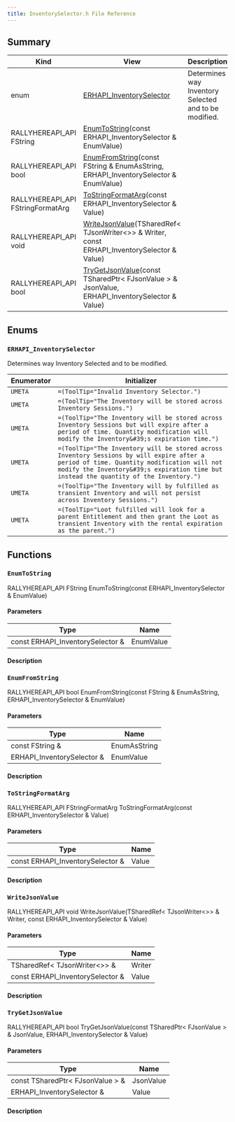 ```yaml
---
title: InventorySelector.h File Reference
---
```


## Summary
| Kind | View | Description |
|------|------|-------------|
|enum|[ERHAPI_InventorySelector](/unreal-plugins/all/inventoryselector_8h/#InventorySelector_8h_1a151f460cf041be47d55c96d1715c3368)|Determines way Inventory Selected and to be modified.|
|RALLYHEREAPI_API FString|[EnumToString](/unreal-plugins/all/inventoryselector_8h/#InventorySelector_8h_1a7d639b844ef22333a2506ce7346c155c)(const ERHAPI_InventorySelector & EnumValue)||
|RALLYHEREAPI_API bool|[EnumFromString](/unreal-plugins/all/inventoryselector_8h/#InventorySelector_8h_1ac3a4c13d9021cd953b609501fe991324)(const FString & EnumAsString, ERHAPI_InventorySelector & EnumValue)||
|RALLYHEREAPI_API FStringFormatArg|[ToStringFormatArg](/unreal-plugins/all/inventoryselector_8h/#InventorySelector_8h_1a32c65b7d214fb913dba5850461adc712)(const ERHAPI_InventorySelector & Value)||
|RALLYHEREAPI_API void|[WriteJsonValue](/unreal-plugins/all/inventoryselector_8h/#InventorySelector_8h_1af1a62669634ac1b62027c45965438f80)(TSharedRef< TJsonWriter<>> & Writer, const ERHAPI_InventorySelector & Value)||
|RALLYHEREAPI_API bool|[TryGetJsonValue](/unreal-plugins/all/inventoryselector_8h/#InventorySelector_8h_1a3ce1f908b899904f3ca5c551cda15e6f)(const TSharedPtr< FJsonValue > & JsonValue, ERHAPI_InventorySelector & Value)||
## Enums




### `ERHAPI_InventorySelector` <a id="InventorySelector_8h_1a151f460cf041be47d55c96d1715c3368"></a>
Determines way Inventory Selected and to be modified.



| Enumerator | Initializer|
|------------|------------|
|`UMETA`|`=(ToolTip="Invalid Inventory Selector.")`|
|`UMETA`|`=(ToolTip="The Inventory will be stored across Inventory Sessions.")`|
|`UMETA`|`=(ToolTip="The Inventory will be stored across Inventory Sessions but will expire after a period of time. Quantity modification will modify the Inventory&#39;s expiration time.")`|
|`UMETA`|`=(ToolTip="The Inventory will be stored across Inventory Sessions by will expire after a period of time. Quantity modification will not modify the Inventory&#39;s expiration time but instead the quantity of the Inventory.")`|
|`UMETA`|`=(ToolTip="The Inventory will by fulfilled as transient Inventory and will not persist across Inventory Sessions.")`|
|`UMETA`|`=(ToolTip="Loot fulfilled will look for a parent Entitlement and then grant the Loot as transient Inventory with the rental expiration as the parent.")`|



## Functions



### `EnumToString` <a id="InventorySelector_8h_1a7d639b844ef22333a2506ce7346c155c"></a>

RALLYHEREAPI_API FString EnumToString(const ERHAPI_InventorySelector & EnumValue)

#### Parameters

| Type | Name |
|------|------|
|const ERHAPI_InventorySelector &|EnumValue|

#### Description






### `EnumFromString` <a id="InventorySelector_8h_1ac3a4c13d9021cd953b609501fe991324"></a>

RALLYHEREAPI_API bool EnumFromString(const FString & EnumAsString, ERHAPI_InventorySelector & EnumValue)

#### Parameters

| Type | Name |
|------|------|
|const FString &|EnumAsString|
|ERHAPI_InventorySelector &|EnumValue|

#### Description






### `ToStringFormatArg` <a id="InventorySelector_8h_1a32c65b7d214fb913dba5850461adc712"></a>

RALLYHEREAPI_API FStringFormatArg ToStringFormatArg(const ERHAPI_InventorySelector & Value)

#### Parameters

| Type | Name |
|------|------|
|const ERHAPI_InventorySelector &|Value|

#### Description






### `WriteJsonValue` <a id="InventorySelector_8h_1af1a62669634ac1b62027c45965438f80"></a>

RALLYHEREAPI_API void WriteJsonValue(TSharedRef< TJsonWriter<>> & Writer, const ERHAPI_InventorySelector & Value)

#### Parameters

| Type | Name |
|------|------|
|TSharedRef< TJsonWriter<>> &|Writer|
|const ERHAPI_InventorySelector &|Value|

#### Description






### `TryGetJsonValue` <a id="InventorySelector_8h_1a3ce1f908b899904f3ca5c551cda15e6f"></a>

RALLYHEREAPI_API bool TryGetJsonValue(const TSharedPtr< FJsonValue > & JsonValue, ERHAPI_InventorySelector & Value)

#### Parameters

| Type | Name |
|------|------|
|const TSharedPtr< FJsonValue > &|JsonValue|
|ERHAPI_InventorySelector &|Value|

#### Description







